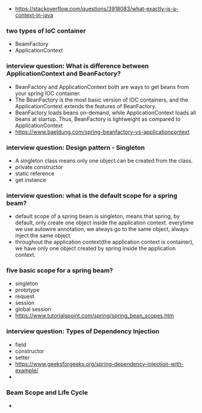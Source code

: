 - https://stackoverflow.com/questions/3918083/what-exactly-is-a-context-in-java

### two types of IoC container
- BeamFactory
- ApplicationContext

### interview question: What is difference between ApplicationContext and BeanFactory?
- BeanFactory and ApplicationContext both are ways to get beans from your spring IOC container.
- The BeanFactory is the most basic version of IOC containers, and the ApplicationContext extends the features of BeanFactory.
- BeanFactory loads beans on-demand, while ApplicationContext loads all beans at startup. Thus, BeanFactory is lightweight as compared to ApplicationContext
- https://www.baeldung.com/spring-beanfactory-vs-applicationcontext

### interview question: Design pattern - Singleton
- A singleton class means only one object can be created from the class.
- private constructor
- static reference
- get instance

### interview question: what is the default scope for a spring beam?
- default scope of a spring beam is singleton, means that spring, by default, only create one object inside the application context. everytime we use autowire annotation, we always go to the same object, always inject the same object.
- throughout the application context(the application context is container), we have only one object created by spring inside the application context.

### five basic scope for a spring beam?
- singleton
- prototype
- request
- session
- global session
- https://www.tutorialspoint.com/spring/spring_bean_scopes.htm

### interview question: Types of Dependency Injection
- field
- constructor
- setter
- https://www.geeksforgeeks.org/spring-dependency-injection-with-example/
- 

### Beam Scope and Life Cycle
- 
